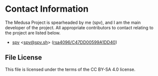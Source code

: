 # Contact Information

The Medusa Project is spearheaded by me (spv), and I am the main developer of
the project. All appropriate contributors to contact relating to the project are
listed below.

* [spv](https://spv.sh) <[spv@spv.sh](mailto:spv@spv.sh)> ([rsa4096/C47DD00599A1DD40](https://spv.sh/pgp.asc))

## File License
This file is licensed under the terms of the CC BY-SA 4.0 license.